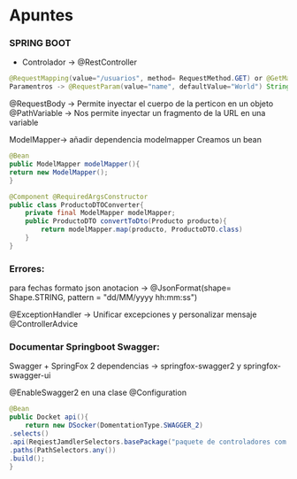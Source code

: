 # Apuntes
### SPRING BOOT

* Controlador -> @RestController
```java
@RequestMapping(value="/usuarios", method= RequestMethod.GET) or @GetMapping("usuarios")
Paramentros -> @RequestParam(value="name", defaultValue="World") String nameç
```
@RequestBody -> Permite inyectar el cuerpo de la perticon en un objeto
@PathVariable -> Nos permite inyectar un fragmento de la URL en una variable

ModelMapper-> añadir dependencia modelmapper
Creamos un bean
```java 
@Bean
public ModelMapper modelMapper(){
return new ModelMapper();
}
```
```java 
@Component @RequiredArgsConstructor
public class ProductoDTOConverter{
	private final ModelMapper modelMapper;
	public ProductoDTO convertToDto(Producto producto){
		return modelMapper.map(producto, ProductoDTO.class)
	}
}
```




### Errores:
para fechas formato json anotacion -> @JsonFormat(shape= Shape.STRING, pattern = "dd/MM/yyyy hh:mm:ss")

@ExceptionHandler -> Unificar excepciones y personalizar mensaje
@ControllerAdvice

### Documentar Springboot Swagger:
Swagger + SpringFox
2 dependencias -> springfox-swagger2 y springfox-swagger-ui

@EnableSwagger2 en una clase @Configuration

```java 
@Bean 
public Docket api(){
	return new DSocker(DomentationType.SWAGGER_2)
.selects()
.api(ReqiestJamdlerSelectors.basePackage("paquete de controladores com.dfsd.ss.controllers"))
.paths(PathSelectors.any())
.build();
}

```







